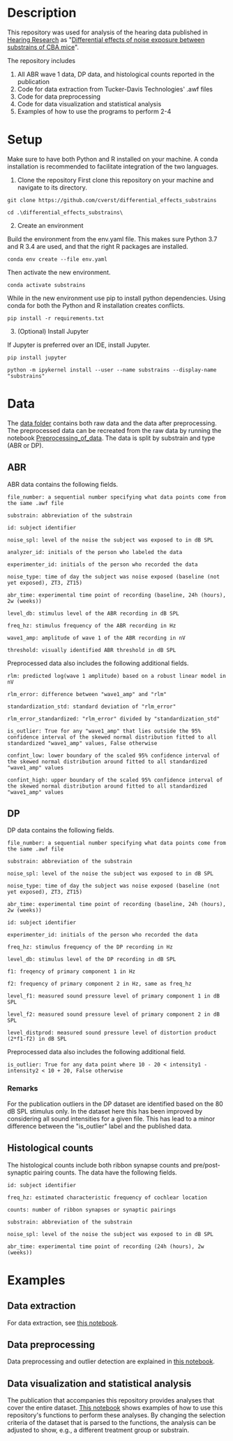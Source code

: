 # Description
This repository was used for analysis of the hearing data published in [Hearing Research](https://www.sciencedirect.com/journal/hearing-research) as "[Differential effects of noise exposure between substrains of CBA mice](https://doi.org/10.1016/j.heares.2021.108395)".

The repository includes
1. All ABR wave 1 data, DP data, and histological counts reported in the publication
2. Code for data extraction from Tucker-Davis Technologies' .awf files
3. Code for data preprocessing
4. Code for data visualization and statistical analysis
5. Examples of how to use the programs to perform 2-4

# Setup
Make sure to have both Python and R installed on your machine. A conda installation is recommended to facilitate integration of the two languages.

1. Clone the repository
First clone this repository on your machine and navigate to its directory.

`git clone https://github.com/cverst/differential_effects_substrains`

`cd .\differential_effects_substrains\`

2. Create an environment

Build the environment from the env.yaml file. This makes sure Python 3.7 and R 3.4 are used, and that the right R packages are installed.

`conda env create --file env.yaml`

Then activate the new environment.

`conda activate substrains`

While in the new environment use pip to install python dependencies. Using conda for both the Python and R installation creates conflicts.

`pip install -r requirements.txt`

3. (Optional) Install Jupyter

If Jupyter is preferred over an IDE, install Jupyter.

`pip install jupyter`

`python -m ipykernel install --user --name substrains --display-name "substrains"`

# Data

The [data folder](https://github.com/cverst/differential_effects_substrains/tree/main/data) contains both raw data and the data after preprocessing. The preprocessed data can be recreated from the raw data by running the notebook [Preprocessing_of_data](https://github.com/cverst/differential_effects_substrains/blob/main/Preprocessing_of_data.ipynb). The data is split by substrain and type (ABR or DP).

## ABR

ABR data contains the following fields.

    file_number: a sequential number specifying what data points come from the same .awf file

    substrain: abbreviation of the substrain

    id: subject identifier

    noise_spl: level of the noise the subject was exposed to in dB SPL

    analyzer_id: initials of the person who labeled the data

    experimenter_id: initials of the person who recorded the data

    noise_type: time of day the subject was noise exposed (baseline (not yet exposed), ZT3, ZT15)

    abr_time: experimental time point of recording (baseline, 24h (hours), 2w (weeks))

    level_db: stimulus level of the ABR recording in dB SPL

    freq_hz: stimulus frequency of the ABR recording in Hz

    wave1_amp: amplitude of wave 1 of the ABR recording in nV

    threshold: visually identified ABR threshold in dB SPL

Preprocessed data also includes the following additional fields.

    rlm: predicted log(wave 1 amplitude) based on a robust linear model in nV

    rlm_error: difference between "wave1_amp" and "rlm"

    standardization_std: standard deviation of "rlm_error"

    rlm_error_standardized: "rlm_error" divided by "standardization_std"

    is_outlier: True for any "wave1_amp" that lies outside the 95% confidence interval of the skewed normal distribution fitted to all standardized "wave1_amp" values, False otherwise

    confint_low: lower boundary of the scaled 95% confidence interval of the skewed normal distribution around fitted to all standardized "wave1_amp" values

    confint_high: upper boundary of the scaled 95% confidence interval of the skewed normal distribution around fitted to all standardized "wave1_amp" values

## DP

DP data contains the following fields.

    file_number: a sequential number specifying what data points come from the same .awf file

    substrain: abbreviation of the substrain

    noise_spl: level of the noise the subject was exposed to in dB SPL

    noise_type: time of day the subject was noise exposed (baseline (not yet exposed), ZT3, ZT15)

    abr_time: experimental time point of recording (baseline, 24h (hours), 2w (weeks))

    id: subject identifier

    experimenter_id: initials of the person who recorded the data

    freq_hz: stimulus frequency of the DP recording in Hz

    level_db: stimulus level of the DP recording in dB SPL

    f1: freqency of primary component 1 in Hz

    f2: frequency of primary component 2 in Hz, same as freq_hz

    level_f1: measured sound pressure level of primary component 1 in dB SPL

    level_f2: measured sound pressure level of primary component 2 in dB SPL

    level_distprod: measured sound pressure level of distortion product (2*f1-f2) in dB SPL

Preprocessed data also includes the following additional field.

    is_outlier: True for any data point where 10 - 20 < intensity1 - intensity2 < 10 + 20, False otherwise

### Remarks

For the publication outliers in the DP dataset are identified based on the 80 dB SPL stimulus only. In the dataset here this has been improved by considering all sound intensities for a given file. This has lead to a minor difference between the "is_outlier" label and the published data.

## Histological counts

The histological counts include both ribbon synapse counts and pre/post-synaptic pairing counts. The data have the following fields.

    id: subject identifier

    freq_hz: estimated characteristic frequency of cochlear location

    counts: number of ribbon synapses or synaptic pairings

    substrain: abbreviation of the substrain

    noise_spl: level of the noise the subject was exposed to in dB SPL

    abr_time: experimental time point of recording (24h (hours), 2w (weeks))

# Examples

## Data extraction

For data extraction, see [this notebook](https://github.com/cverst/differential_effects_substrains/blob/main/data_extraction/Data_to_csv.ipynb).

## Data preprocessing

Data preprocessing and outlier detection are explained in [this notebook](https://github.com/cverst/differential_effects_substrains/blob/main/Preprocessing_of_data.ipynb).

## Data visualization and statistical analysis

The publication that accompanies this repository provides analyses that cover the entire dataset. [This notebook](https://github.com/cverst/differential_effects_substrains/blob/main/Visualization_and_statistics.ipynb) shows examples of how to use this repository's functions to perform these analyses. By changing the selection criteria of the dataset that is parsed to the functions, the analysis can be adjusted to show, e.g., a different treatment group or substrain.

